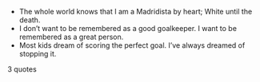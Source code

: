 - The whole world knows that I am a Madridista by heart; White until the death.
 - I don’t want to be remembered as a good goalkeeper. I want to be remembered as a great person.
 - Most kids dream of scoring the perfect goal. I’ve always dreamed of stopping it.

3 quotes